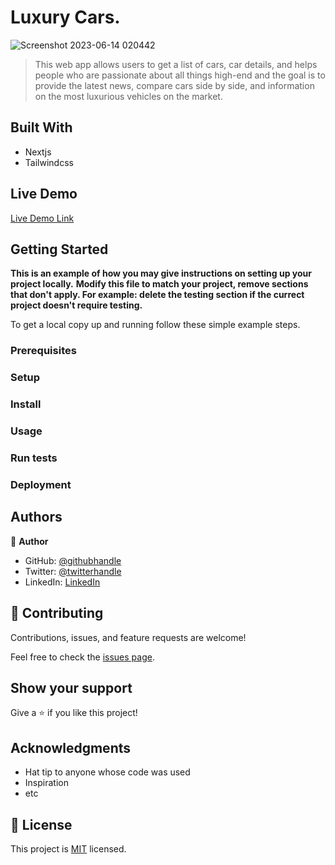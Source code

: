 
# Luxury Cars.


![Screenshot 2023-06-14 020442](https://github.com/joel-kalema/luxury-cars/assets/57408419/3d86adee-22c6-47b4-8936-d478c011f684)

> This web app allows users to get a list of cars, car details, and helps people who are passionate about all things high-end and the goal is to provide the latest news, compare cars side by side, and information on the most luxurious vehicles on the market.


## Built With

- Nextjs
- Tailwindcss

## Live Demo

[Live Demo Link](https://luxury-cars-mu.vercel.app/)


## Getting Started

**This is an example of how you may give instructions on setting up your project locally.**
**Modify this file to match your project, remove sections that don't apply. For example: delete the testing section if the currect project doesn't require testing.**


To get a local copy up and running follow these simple example steps.

### Prerequisites

### Setup

### Install

### Usage

### Run tests

### Deployment



## Authors

👤 **Author**

- GitHub: [@githubhandle](https://github.com/githubhandle)
- Twitter: [@twitterhandle](https://twitter.com/twitterhandle)
- LinkedIn: [LinkedIn](https://linkedin.com/in/linkedinhandle)

## 🤝 Contributing

Contributions, issues, and feature requests are welcome!

Feel free to check the [issues page](../../issues/).

## Show your support

Give a ⭐️ if you like this project!

## Acknowledgments

- Hat tip to anyone whose code was used
- Inspiration
- etc

## 📝 License

This project is [MIT](./MIT.md) licensed.
